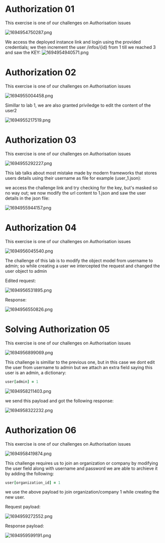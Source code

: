 # Authorization 01

This exercise is one of our challenges on Authorisation issues

![1694954750287.png](./1694954750287.png)

We access the deployed instance link and login using the provided credentials; we then increment the user /infos/{id} from 1 till we reached 3 and saw the KEY:
![1694954940571.png](./1694954940571.png)



# Authorization 02

This exercise is one of our challenges on Authorisation issues

![1694955004458.png](./1694955004458.png)


Simillar to lab 1, we are also granted priviledge to edit the content of the user2

 ![1694955217519.png](./1694955217519.png)





# Authorization 03

This exercise is one of our challenges on Authorisation issues

 ![1694955292227.png](./1694955292227.png)

This lab talks about most mistake made by modern frameworks that stores users details using their username as file for example (user_1.json):

we access the challenge link and try checking for the key, but's masked so no way out; we now modify the url content to 1.json and saw the user details in the json file:

 ![1694955944157.png](./1694955944157.png)





# Authorization 04

This exercise is one of our challenges on Authorisation issues

 ![1694956045540.png](./1694956045540.png)

The challenge of this lab is to modify the object model from username to admin; so while creating a user we intercepted the request and changed the user object to admin

Edited request:

 ![1694956531895.png](./1694956531895.png)

Response:

![1694956550826.png](./1694956550826.png)




# Solving Authorization 05


This exercise is one of our challenges on Authorisation issues

![1694956899069.png](./1694956899069.png)

This challenge is simillar to the previous one, but in this case we dont edit the user from username to admin but we attach an extra field saying this user is an admin, a dictionary:

```ruby
user[admin] = 1
```

![1694958211403.png](./1694958211403.png)


we send this payload and got the following response:

 ![1694958322232.png](./1694958322232.png)




# Authorization 06

This exercise is one of our challenges on Authorisation issues


 ![1694958419874.png](./1694958419874.png)

This challenge requires us to join an organization or company by modifying the user field along with username and password we are able to archieve it by adding the following:

```ruby
user[organization_id] = 1
```

we use the above payload to join organization/company 1 while creating the new user.


Request payload:

![1694959272552.png](./1694959272552.png)

Response payload:

 ![1694959599191.png](./1694959599191.png)
